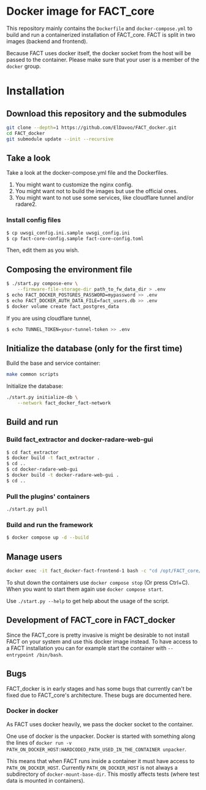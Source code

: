 # Docker image for FACT_core
This repository mainly contains the `Dockerfile` and `docker-compose.yml` to
build and run a containerized installation of FACT_core.
FACT is split in two images (backend and frontend).

Because FACT uses docker itself, the docker socket from the host will be
passed to the container. Please make sure that your user is a member of the
`docker` group.

# Installation
## Download this repository and the submodules
```sh
git clone --depth=1 https://github.com/ElDavoo/FACT_docker.git
cd FACT_docker
git submodule update --init --recursive
```
## Take a look
Take a look at the docker-compose.yml file and the Dockerfiles.  

1) You might want to customize the nginx config.
2) You might want not to build the images but use the official ones.
3) You might want to not use some services, like cloudflare tunnel and/or radare2.  

### Install config files
```sh
$ cp uwsgi_config.ini.sample uwsgi_config.ini
$ cp fact-core-config.sample fact-core-config.toml
```
Then, edit them as you wish.  

## Composing the environment file
```sh
$ ./start.py compose-env \
    --firmware-file-storage-dir path_to_fw_data_dir > .env
$ echo FACT_DOCKER_POSTGRES_PASSWORD=mypassword >> .env
$ echo FACT_DOCKER_AUTH_DATA_FILE=fact_users.db >> .env
$ docker volume create fact_postgres_data
```
If you are using cloudflare tunnel, 
```sh
$ echo TUNNEL_TOKEN=your-tunnel-token >> .env
```
## Initialize the database (only for the first time)
Build the base and service container:  
```sh
make common scripts
```
Initialize the database:  
```sh
./start.py initialize-db \
    --network fact_docker_fact-network
```
## Build and run
### Build fact_extractor and docker-radare-web-gui
```sh
$ cd fact_extractor
$ docker build -t fact_extractor .
$ cd ..
$ cd docker-radare-web-gui
$ docker build -t docker-radare-web-gui .
$ cd ..
```
### Pull the plugins' containers
```sh
./start.py pull
```
### Build and run the framework
```sh
$ docker compose up -d --build
```
## Manage users
```sh
docker exec -it fact_docker-fact-frontend-1 bash -c "cd /opt/FACT_core/ && . venv/bin/activate && src/manage_users.py"
```

To shut down the containers use `docker compose stop` (Or press Ctrl+C).
When you want to start them again use `docker compose start`.  

Use `./start.py --help` to get help about the usage of the script.

## Development of FACT\_core in FACT\_docker
Since the FACT\_core is pretty invasive is might be desirable to not install FACT on your system and use this docker image instead.
To have access to a FACT installation you can for example start the container with `--entrypoint /bin/bash`.

## Bugs
FACT\_docker is in early stages and has some bugs that currently can't be fixed due to FACT\_core's architecture.
These bugs are documented here.

### Docker in docker
As FACT uses docker heavily, we pass the docker socket to the container.

One use of docker is the unpacker. Docker is started with something along the
lines of
`docker run -v PATH_ON_DOCKER_HOST:HARDCODED_PATH_USED_IN_THE_CONTAINER unpacker`.

This means that when FACT runs inside a container it must have access to
`PATH_ON_DOCKER_HOST`.
Currently `PATH_ON_DOCKER_HOST` is not always a subdirectory of `docker-mount-base-dir`.
This mostly affects tests (where test data is mounted in containers).
